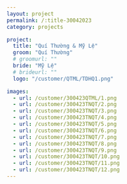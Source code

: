 ```yaml
---
layout: project
permalink: /:title-30042023
category: projects

project:
  title: "Quí Thường & Mỹ Lệ"
  groom: "Quí Thường"
  # groomurl: ""
  bride: "Mỹ Lệ"
  # brideurl: ""
  logo: "/customer/QTML/TDHQ1.png"

images:
  - url: /customer/300423QTML/1.png
  - url: /customer/300423TNQT/2.png
  - url: /customer/300423TNQT/3.png
  - url: /customer/300423TNQT/4.png
  - url: /customer/300423TNQT/5.png
  - url: /customer/300423TNQT/6.png
  - url: /customer/300423TNQT/7.png
  - url: /customer/300423TNQT/8.png
  - url: /customer/300423TNQT/9.png
  - url: /customer/300423TNQT/10.png
  - url: /customer/300423TNQT/11.png
  - url: /customer/300423TNQT/12.png
---
```

